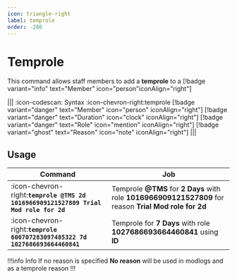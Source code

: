 ```yaml
---
icon: triangle-right
label: temprole
order: -280
---
```


# Temprole

This command allows staff members to add a **temprole** to a [!badge variant="info" text="Member" icon="person"iconAlign="right"]

||| :icon-codescan: Syntax
:icon-chevron-right:temprole [!badge variant="danger" text="Member" icon="person" iconAlign="right"] [!badge variant="danger" text="Duration" icon="clock" iconAlign="right"] [!badge variant="danger" text="Role" icon="mention" iconAlign="right"] [!badge variant="ghost" text="Reason" icon="note" iconAlign="right"]
|||

## Usage

| Command                                                                              | Job                                                                                                     |
| ------------------------------------------------------------------------------------ | ------------------------------------------------------------------------------------------------------- |
| :icon-chevron-right:**`temprole @TMS 2d 1016966909121527809 Trial Mod role for 2d`** | Temprole **@TMS** for **2 Days** with role **1016966909121527809** for reason **Trial Mod role for 2d** |
| :icon-chevron-right:**`temprole 600707283097485322 7d 1027686693664460841`**         | Temprole for **7 Days** with role **1027686693664460841** using **ID**                                  |

!!!info Info
If no reason is specified **No reason** will be used in modlogs and as a temprole reason
!!!
